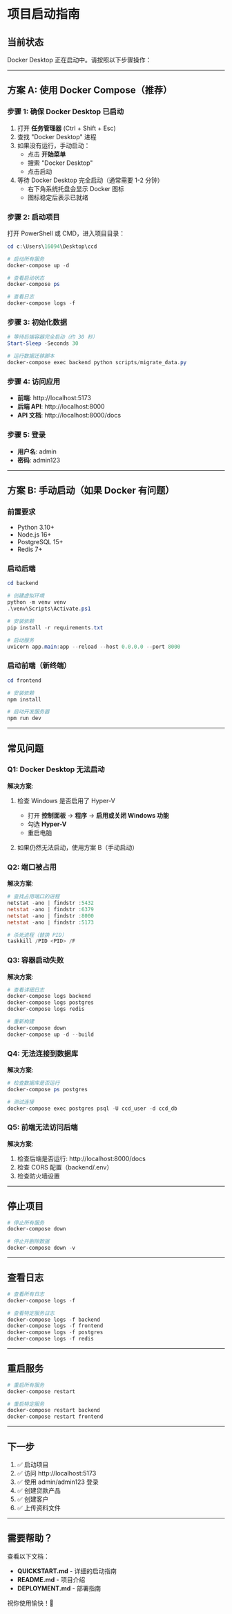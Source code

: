 # 项目启动指南

## 当前状态

Docker Desktop 正在启动中。请按照以下步骤操作：

---

## 方案 A: 使用 Docker Compose（推荐）

### 步骤 1: 确保 Docker Desktop 已启动

1. 打开 **任务管理器** (Ctrl + Shift + Esc)
2. 查找 "Docker Desktop" 进程
3. 如果没有运行，手动启动：
   - 点击 **开始菜单**
   - 搜索 "Docker Desktop"
   - 点击启动
4. 等待 Docker Desktop 完全启动（通常需要 1-2 分钟）
   - 右下角系统托盘会显示 Docker 图标
   - 图标稳定后表示已就绪

### 步骤 2: 启动项目

打开 PowerShell 或 CMD，进入项目目录：

```powershell
cd c:\Users\16094\Desktop\ccd

# 启动所有服务
docker-compose up -d

# 查看启动状态
docker-compose ps

# 查看日志
docker-compose logs -f
```

### 步骤 3: 初始化数据

```powershell
# 等待后端容器完全启动（约 30 秒）
Start-Sleep -Seconds 30

# 运行数据迁移脚本
docker-compose exec backend python scripts/migrate_data.py
```

### 步骤 4: 访问应用

- **前端**: http://localhost:5173
- **后端 API**: http://localhost:8000
- **API 文档**: http://localhost:8000/docs

### 步骤 5: 登录

- **用户名**: admin
- **密码**: admin123

---

## 方案 B: 手动启动（如果 Docker 有问题）

### 前置要求

- Python 3.10+
- Node.js 16+
- PostgreSQL 15+
- Redis 7+

### 启动后端

```powershell
cd backend

# 创建虚拟环境
python -m venv venv
.\venv\Scripts\Activate.ps1

# 安装依赖
pip install -r requirements.txt

# 启动服务
uvicorn app.main:app --reload --host 0.0.0.0 --port 8000
```

### 启动前端（新终端）

```powershell
cd frontend

# 安装依赖
npm install

# 启动开发服务器
npm run dev
```

---

## 常见问题

### Q1: Docker Desktop 无法启动

**解决方案**:
1. 检查 Windows 是否启用了 Hyper-V
   - 打开 **控制面板** → **程序** → **启用或关闭 Windows 功能**
   - 勾选 **Hyper-V**
   - 重启电脑

2. 如果仍然无法启动，使用方案 B（手动启动）

### Q2: 端口被占用

**解决方案**:
```powershell
# 查找占用端口的进程
netstat -ano | findstr :5432
netstat -ano | findstr :6379
netstat -ano | findstr :8000
netstat -ano | findstr :5173

# 杀死进程（替换 PID）
taskkill /PID <PID> /F
```

### Q3: 容器启动失败

**解决方案**:
```powershell
# 查看详细日志
docker-compose logs backend
docker-compose logs postgres
docker-compose logs redis

# 重新构建
docker-compose down
docker-compose up -d --build
```

### Q4: 无法连接到数据库

**解决方案**:
```powershell
# 检查数据库是否运行
docker-compose ps postgres

# 测试连接
docker-compose exec postgres psql -U ccd_user -d ccd_db
```

### Q5: 前端无法访问后端

**解决方案**:
1. 检查后端是否运行: http://localhost:8000/docs
2. 检查 CORS 配置（backend/.env）
3. 检查防火墙设置

---

## 停止项目

```powershell
# 停止所有服务
docker-compose down

# 停止并删除数据
docker-compose down -v
```

---

## 查看日志

```powershell
# 查看所有日志
docker-compose logs -f

# 查看特定服务日志
docker-compose logs -f backend
docker-compose logs -f frontend
docker-compose logs -f postgres
docker-compose logs -f redis
```

---

## 重启服务

```powershell
# 重启所有服务
docker-compose restart

# 重启特定服务
docker-compose restart backend
docker-compose restart frontend
```

---

## 下一步

1. ✅ 启动项目
2. ✅ 访问 http://localhost:5173
3. ✅ 使用 admin/admin123 登录
4. ✅ 创建贷款产品
5. ✅ 创建客户
6. ✅ 上传资料文件

---

## 需要帮助？

查看以下文档：
- **QUICKSTART.md** - 详细的启动指南
- **README.md** - 项目介绍
- **DEPLOYMENT.md** - 部署指南

祝你使用愉快！🚀

